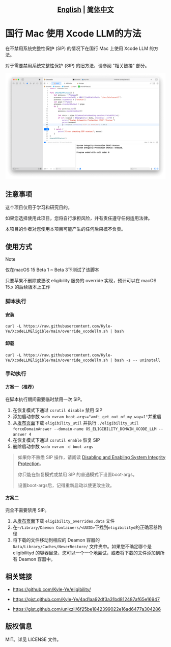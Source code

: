 ## <div align="center"><b><a href="README.md">English</a> | <a href="README_CN.md">简体中文</a></b></div>

# 国行 Mac 使用 Xcode LLM的方法

在不禁用系统完整性保护 (SIP) 的情况下在国行 Mac 上使用 Xcode LLM 的方法。

对于需要禁用系统完整性保护 (SIP) 的旧方法，请参阅 "相关链接" 部分。

![屏幕截图](images/screenshot.png)

## 注意事项

这个项目仅用于学习和研究目的。

如果您选择使用此项目，您将自行承担风险，并有责任遵守任何适用法律。

本项目的作者对您使用本项目可能产生的任何后果概不负责。

## 使用方式

> [!NOTE]
> 仅在macOS 15 Beta 1 ~ Beta 3下测试了该脚本
>
> 只要苹果不删除或更改 eligibility 服务的 override 实现，预计可以在 macOS 15.x 的后续版本上工作

### 脚本执行

#### 安装

```shell
curl -L https://raw.githubusercontent.com/Kyle-Ye/XcodeLLMEligible/main/override_xcodellm.sh | bash
```

#### 卸载

```shell
curl -L https://raw.githubusercontent.com/Kyle-Ye/XcodeLLMEligible/main/override_xcodellm.sh | bash -s -- uninstall
```

### 手动执行

#### 方案一（推荐）

在脚本执行期间需要临时禁用一次 SIP。

1. 在恢复模式下通过 `csrutil disable` 禁用 SIP
2. 添加启动参数 `sudo nvram boot-args="amfi_get_out_of_my_way=1"`并重启
3. 从[发布页面](https://github.com/Kyle-Ye/XcodeLLMEligible/releases)下载 `eligibility_util` 并执行 `./eligibility_util forceDomainAnswer --domain-name OS_ELIGIBILITY_DOMAIN_XCODE_LLM --answer 4`
4. 在恢复模式下通过 `csrutil enable` 恢复 SIP
5. 删除启动参数 `sudo nvram -d boot-args`

> 如果你不熟悉 SIP 操作，请阅读 [Disabling and Enabling System Integrity Protection](https://developer.apple.com/documentation/security/disabling_and_enabling_system_integrity_protection)。
>
> 你只能在恢复模式或禁用 SIP 的普通模式下设置boot-args。
>
> 设置boot-args后，记得重新启动以使更改生效。

#### 方案二

完全不需要禁用 SIP。

1. 从[发布页面](https://github.com/Kyle-Ye/XcodeLLMEligible/releases)下载 `eligibility_overrides.data` 文件
2. 在`~/Library/Daemon Containers/<UUID>`下找到`eligibilityd`的正确容器路径
3. 将下载的文件移动到相应的 Deamon 容器的 `Data/Library/Caches/NeverRestore/` 文件夹中。如果您不确定哪个是 eligibilityd 的容器目录，您可以一个一个地尝试，或者将下载的文件添加到所有 Deamon 容器中。

## 相关链接

- https://github.com/Kyle-Ye/eligibility/

- https://gist.github.com/Kyle-Ye/4ad1aa92df3a31bd812487af65e16947
- https://gist.github.com/unixzii/6f25be1842399022e16ad6477a304286

## 版权信息

MIT。详见 LICENSE 文件。
